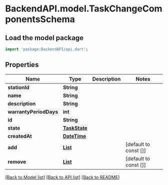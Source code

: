 # BackendAPI.model.TaskChangeComponentsSchema

## Load the model package
```dart
import 'package:BackendAPI/api.dart';
```

## Properties
Name | Type | Description | Notes
------------ | ------------- | ------------- | -------------
**stationId** | **String** |  | 
**name** | **String** |  | 
**description** | **String** |  | 
**warrantyPeriodDays** | **int** |  | 
**id** | **String** |  | 
**state** | [**TaskState**](TaskState.md) |  | 
**createdAt** | [**DateTime**](DateTime.md) |  | 
**add** | [**List<AddComponentRequestSchema>**](AddComponentRequestSchema.md) |  | [default to const []]
**remove** | [**List<RemoveComponentRequestSchema>**](RemoveComponentRequestSchema.md) |  | [default to const []]

[[Back to Model list]](../README.md#documentation-for-models) [[Back to API list]](../README.md#documentation-for-api-endpoints) [[Back to README]](../README.md)


